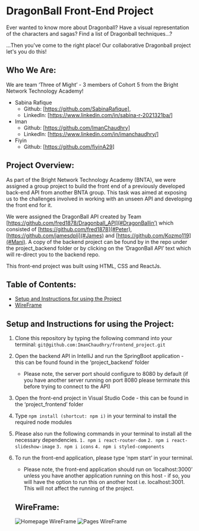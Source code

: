 # DragonBall Front-End Project

Ever wanted to know more about Dragonball? Have a visual representation of the characters and sagas? Find a list of Dragonball techniques...?

...Then you've come to the right place! Our collaborative Dragonball project let's you do this!

## Who We Are:
We are team ‘Three of Might’ - 3 members of Cohort 5 from the Bright Network Technology Academy!
- Sabina Rafique 
    - Github: [https://github.com/SabinaRafique],
    - LinkedIn: [https://www.linkedin.com/in/sabina-r-2021321ba/]
- Iman
    - Github: [https://github.com/ImanChaudhry]
    - LinkedIn: [https://www.linkedin.com/in/imanchaudhry/]
- Fiyin
    - Github: [https://github.com/fiyinA29]

## Project Overview:
As part of the Bright Network Technology Academy (BNTA), we were assigned a group project to build the front end of a previously developed back-end API from another BNTA group. This task was aimed at exposing us to the challenges involved in working with an unseen API and developing the front end for it.

We were assigned the DragonBall API created by Team [https://github.com/fred1878/Dragonball_API](#DragonBallin’) which consisted of [https://github.com/fred1878](#Peter), [https://github.com/jamesdpli](#James) and [https://github.com/Kozmo119](#Mani). A copy of the backend project can be found by in the repo under the project_backend folder or by clicking on the ‘DragonBall API’ text which will re-direct you to the backend repo.

This front-end project was built using HTML, CSS and ReactJs.

## Table of Contents:
- [Setup and Instructions for using the Project](#setup-and-instructions-for-using-the-project)
- [WireFrame](#wireframe)

## Setup and Instructions for using the Project:
1. Clone this repository by typing the following command into your terminal: `git@github.com:ImanChaudhry/frontend_project.git`
2. Open the backend API in IntelliJ and run the SpringBoot application - this can be found found in the ‘project_backend’ folder
    - Please note, the server port should configure to 8080 by default (if you have another server running on port 8080 please terminate this before trying to connect to the API)
3. Open the front-end project in Visual Studio Code - this can be found in the ‘project_frontend’ folder 
4. Type `npm install (shortcut: npm i)` in your terminal to install the required node modules
5. Please also run the following commands in your terminal to install all the necessary dependencies. 
            `1. npm i react-router-dom`
            `2. npm i react-slideshow-image`
            `3. npm i icons`
            `4. npm i styled-components`
6. To run the front-end application, please type ‘npm start’ in your terminal.
    - Please note, the front-end application should run on ‘localhost:3000’ unless you have another application running on this host - if so, you will have the option to run this on another host i.e. localhost:3001. This will not affect the running of the project.

    ## WireFrame:
    ![Homepage WireFrame](wireframe_screenshots/homepage_wireframe)
    ![Pages WireFrame](wireframe_screenshots/pages_wireframe)

